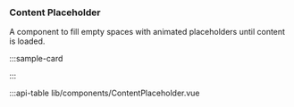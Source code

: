 ### Content Placeholder

A component to fill empty spaces with animated placeholders until content is loaded.

:::sample-card
<div class="card card-xs py-2 px-3 mx-auto m-4">
  <content-placeholder class="my-1" />
  <content-placeholder class="my-1" />
  <content-placeholder class="my-1" />
  <content-placeholder class="my-1"/>
</div>
:::

:::api-table lib/components/ContentPlaceholder.vue
